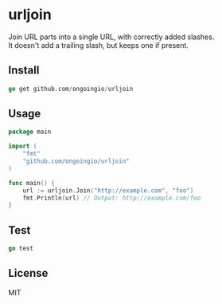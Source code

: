 urljoin
=======

Join URL parts into a single URL, with correctly added slashes.  
It doesn't add a trailing slash, but keeps one if present.

## Install

```go
go get github.com/ongoingio/urljoin
```

## Usage

```go
package main

import (
    "fmt"
    "github.com/ongoingio/urljoin"
)

func main() {
    url := urljoin.Join("http://example.com", "foo")
    fmt.Println(url) // Output: http://example.com/foo
}
```

## Test

```go
go test
```

## License

MIT
